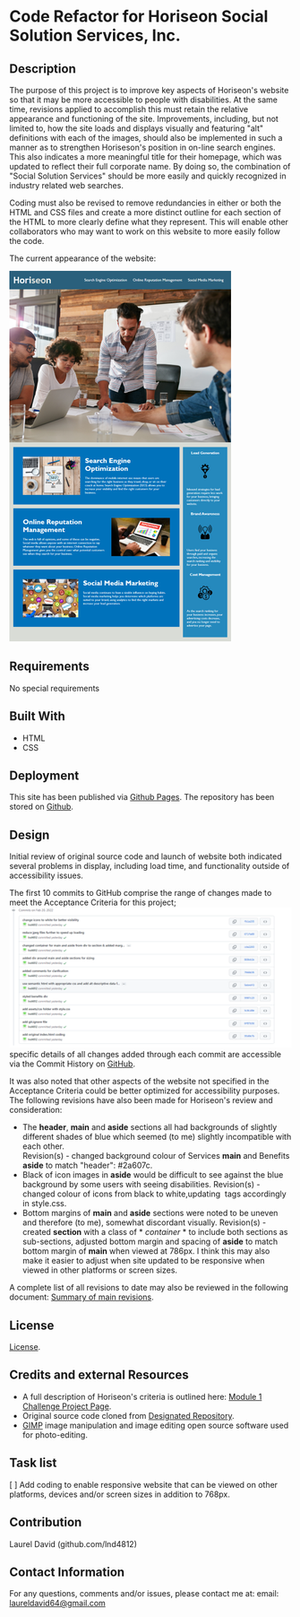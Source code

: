 # Code Refactor for Horiseon Social Solution Services, Inc.


## Description
The purpose of this project is to improve key aspects of Horiseon's website so that it may be more accessible to people with disabilities.  At the same time, revisions applied to accomplish this must retain the relative appearance and functioning of the site.  Improvements, including, but not limited to, how the site loads and displays visually and featuring "alt" definitions with each of the images, should also be implemented in such a manner as to strengthen Horiseson's position in on-line search engines.  This also indicates a more meaningful title for their homepage, which was updated to reflect their full corporate name.  By doing so, the combination of "Social Solution Services" should be more easily and quickly recognized in industry related web searches.

Coding must also be revised to remove redundancies in either or both the HTML and CSS files and create a more distinct outline for each section of the HTML to more clearly define what they represent.  This will enable other collaborators who may want to work on this website to more easily follow the code.

The current appearance of the website: 

![screenshot of website as originally coded](./assets/images/homework-demo.png)


## Requirements
No special requirements 


## Built With
-   HTML
-   CSS


## Deployment
This site has been published via [Github Pages](https://lnd4812.github.io/code-refactor-challenge/).
The repository has been stored on [Github](https://github.com/lnd4812/code-refactor-challenge.git).


## Design
Initial review of original source code and launch of website both indicated several problems in display, including load time, and functionality outside of accessibility issues.

The first 10 commits  to GitHub comprise the range of changes made to meet the Acceptance Criteria for this project; ![Key site design coding revisions and commits to GitHub](/assets/images/horiseon-main-design-commits-through-20-2-22.png) specific details of all changes added through each commit are accessible via the Commit History on [GitHub](https://github.com/lnd4812/code-refactor-challenge.git).

It was also noted that other aspects of the website not specified in the Acceptance Criteria could be better optimized for accessibility purposes.  The following revisions have also been made for Horiseon's review and consideration:
-   The **header**, **main** and **aside** sections all had backgrounds of slightly different shades of blue which seemed (to me) slightly incompatible with each other. <br>
    Revision(s) - changed background colour of Services **main** and Benefits **aside** to match "header": #2a607c.
-   Black of icon images in **aside** would be difficult to see against the blue background by some users with seeing disabilities.
    Revision(s) - changed colour of icons from black to white,updating <img> tags accordingly in style.css.
-   Bottom margins of **main** and **aside** sections were noted to be uneven and therefore (to me), somewhat discordant visually.
    Revision(s) - created **section** with a class of * *container* * to include both sections as sub-sections, adjusted bottom margin and spacing of **aside** to match bottom margin of **main** when viewed at 786px.  I think this may also make it easier to adjust when site updated to be responsive when viewed in other platforms or screen sizes.

A complete list of all revisions to date may also be reviewed in the following document: [Summary of main revisions](./assets/Design-revisions-made).   


## License
[License](/LICENSE).


## Credits and external Resources
-   A full description of Horiseon's criteria is outlined here: [Module 1 Challenge Project Page](https://courses.bootcampspot.com/courses/1181/assignments/23346?module_item_id=458708).  
-   Original source code cloned from [Designated Repository](https://github.com/coding-boot-camp/urban-octo-telegram).  
-   [GIMP](https://www.gimp.org) image manipulation and image editing open source software used for photo-editing. 


## Task list
[ ] Add coding to enable responsive website that can be viewed on other platforms, devices and/or screen sizes in addition to 768px.


## Contribution
Laurel David (github.com/lnd4812)


## Contact Information
For any questions, comments and/or issues, please contact me at: email: laureldavid64@gmail.com

